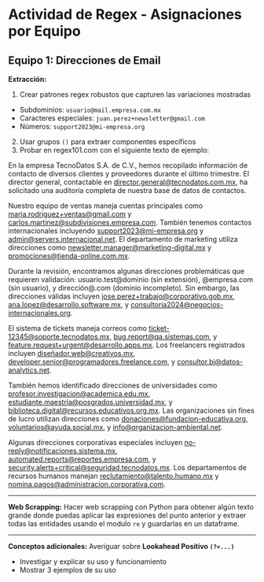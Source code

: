 # Actividad de Regex - Asignaciones por Equipo


## **Equipo 1: Direcciones de Email**
**Extracción:** 
1. Crear patrones regex robustos que capturen las variaciones mostradas
- Subdominios: `usuario@mail.empresa.com.mx`
- Caracteres especiales: `juan.perez+newsletter@gmail.com`
- Números: `support2023@mi-empresa.org`

2. Usar grupos `()` para extraer componentes específicos
3. Probar en regex101.com con el siguiente texto de ejemplo:

En la empresa TecnoDatos S.A. de C.V., hemos recopilado información de contacto de diversos clientes y proveedores durante el último trimestre. El director general, contactable en director.general@tecnodatos.com.mx, ha solicitado una auditoría completa de nuestra base de datos de contactos.

Nuestro equipo de ventas maneja cuentas principales como maria.rodriguez+ventas@gmail.com y carlos.martinez@subdivisiones.empresa.com. También tenemos contactos internacionales incluyendo support2023@mi-empresa.org y admin@servers.internacional.net. El departamento de marketing utiliza direcciones como newsletter.manager@marketing-digital.mx y promociones@tienda-online.com.mx.

Durante la revisión, encontramos algunas direcciones problemáticas que requieren validación: usuario.test@dominio (sin extensión), @empresa.com (sin usuario), y dirección@.com (dominio incompleto). Sin embargo, las direcciones válidas incluyen jose.perez+trabajo@corporativo.gob.mx, ana.lopez@desarrollo.software.mx, y consultoria2024@negocios-internacionales.org.

El sistema de tickets maneja correos como ticket-12345@soporte.tecnodatos.mx, bug.report@qa.sistemas.com, y feature.request+urgent@desarrollo.apps.mx. Los freelancers registrados incluyen diseñador.web@creativos.mx, developer.senior@programadores.freelance.com, y consultor.bi@datos-analytics.net.

También hemos identificado direcciones de universidades como profesor.investigacion@academica.edu.mx, estudiante.maestria@posgrados.universidad.mx, y biblioteca.digital@recursos.educativos.org.mx. Las organizaciones sin fines de lucro utilizan direcciones como donaciones@fundacion-educativa.org, voluntarios@ayuda.social.mx, y info@organizacion-ambiental.net.

Algunas direcciones corporativas especiales incluyen no-reply@notificaciones.sistema.mx, automated.reports@reportes.empresa.com, y security.alerts+critical@seguridad.tecnodatos.mx. Los departamentos de recursos humanos manejan reclutamiento@talento.humano.mx y nomina.pagos@administracion.corporativa.com.

---

**Web Scrapping:** Hacer web scrapping con Python para obtener algún texto grande donde puedas aplicar las expresiones del punto anterior y extraer todas las entidades usando el modulo `re` y guardarlas en un dataframe. 

---

**Conceptos adicionales:** Averiguar sobre **Lookahead Positivo `(?=...)`**
- Investigar y explicar su uso y funcionamiento
- Mostrar 3 ejemplos de su uso

